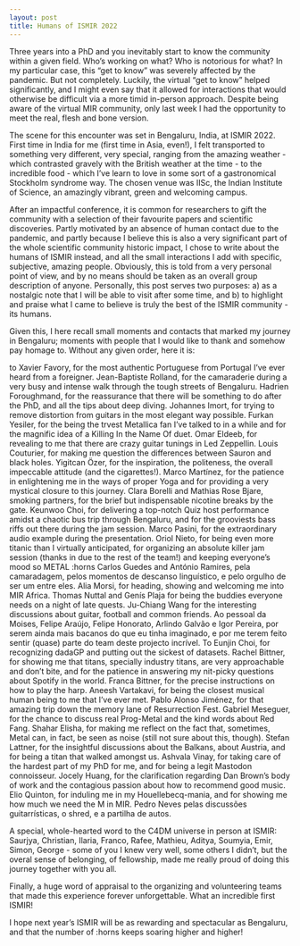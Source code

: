 ```yaml
---
layout: post
title: Humans of ISMIR 2022
---
```


Three years into a PhD and you inevitably start to know the community within a given field. Who’s working on what? Who is notorious for what? In my particular case, this “get to know” was severely affected by the pandemic. But not completely. Luckily, the virtual “get to know” helped significantly, and I might even say that it allowed for interactions that would otherwise be difficult via a more timid in-person approach. Despite being aware of the virtual MIR community, only last week I had the opportunity to meet the real, flesh and bone version.

The scene for this encounter was set in Bengaluru, India, at ISMIR 2022. First time in India for me (first time in Asia, even!), I felt transported to something very different, very special, ranging from the amazing weather - which contrasted gravely with the British weather at the time - to the incredible food - which I’ve learn to love in some sort of a gastronomical Stockholm syndrome way. The chosen venue was IISc, the Indian Institute of Science, an amazingly vibrant, green and welcoming campus.

After an impactful conference, it is common for researchers to gift the community with a selection of their favourite papers and scientific discoveries. Partly motivated by an absence of human contact due to the pandemic, and partly because I believe this is also a very significant part of the whole scientific community historic impact, I chose to write about the humans of ISMIR instead, and all the small interactions I add with specific, subjective, amazing people. Obviously, this is told from a very personal point of view, and by no means should be taken as an overall group description of anyone. Personally, this post serves two purposes: a) as a nostalgic note that I will be able to visit after some time, and b) to highlight and praise what I came to believe is truly the best of the ISMIR community - its humans.

Given this, I here recall small moments and contacts that marked my journey in Bengaluru; moments with people that I would like to thank and somehow pay homage to. Without any given order, here it is:

to Xavier Favory, for the most authentic Portuguese from Portugal I’ve ever heard from a foreigner. Jean-Baptiste Rolland, for the camaraderie during a very busy and intense walk through the tough streets of Bengaluru. Hadrien Foroughmand, for the reassurance that there will be something to do after the PhD, and all the tips about deep diving. Johannes Imort, for trying to remove distortion from guitars in the most elegant way possible. Furkan Yesiler, for the being the trvest Metallica fan I’ve talked to in a while and for the magnific idea of a Killing In the Name Of duet. Omar Eldeeb, for revealing to me that there are crazy guitar tunings in Led Zeppellin. Louis Couturier, for making me question the differences between Sauron and black holes. Yigitcan Özer, for the inspiration, the politeness, the overall impeccable attitude (and the cigarettes!). Marco Martínez, for the patience in enlightening me in the ways of proper Yoga and for providing a very mystical closure to this journey. Clara Borelli and Mathias Rose Bjare, smoking partners, for the brief but indispensable nicotine breaks by the gate. Keunwoo Choi, for delivering a top-notch Quiz host performance amidst a chaotic bus trip through Bengaluru, and for the grooviests bass riffs out there during the jam session. Marco Pasini, for the extraordinary audio example during the presentation. Oriol Nieto, for being even more titanic than I virtually anticipated, for organizing an absolute killer jam session (thanks in due to the rest of the team!) and keeping everyone’s mood so METAL :horns Carlos Guedes and António Ramires, pela camaradagem, pelos momentos de descanso linguístico, e pelo orgulho de ser um entre eles. Alia Morsi, for heading, showing and welcoming me into MIR Africa. Thomas Nuttal and Genís Plaja for being the buddies everyone needs on a night of late quests. Ju-Chiang Wang for the interesting discussions about guitar, football and common friends. Ao pessoal da Moises, Felipe Araújo, Felipe Honorato, Arlindo Galvão e Igor Pereira, por serem ainda mais bacanos do que eu tinha imaginado, e por me terem feito sentir (quase) parte do team deste projecto incrível. To Eunjin Choi, for recognizing dadaGP and putting out the sickest of datasets. Rachel Bittner, for showing me that titans, specially industry titans, are very approachable and don’t bite, and for the patience in answering my nit-picky questions about Spotify in the world. Franca Bittner, for the precise instructions on how to play the harp. Aneesh Vartakavi, for being the closest musical human being to me that I’ve ever met. Pablo Alonso Jiménez, for that amazing trip down the memory lane of Resurrection Fest. Gabriel Meseguer, for the chance to discuss real Prog-Metal and the kind words about Red Fang. Shahar Elisha, for making me reflect on the fact that, sometimes, Metal can, in fact, be seen as noise (still not sure about this, though). Stefan Lattner, for the insightful discussions about the Balkans, about Austria, and for being a titan that walked amongst us. Ashvala Vinay, for taking care of the hardest part of my PhD for me, and for being a legit Mastodon connoisseur. Jocely Huang, for the clarification regarding Dan Brown’s body of work and the contagious passion about how to recommend good music. Elio Quinton, for induling me in my Houellebecq-mania, and for showing me how much we need the M in MIR. Pedro Neves pelas discussões guitarrísticas, o shred, e a partilha de autos.

A special, whole-hearted word to the C4DM universe in person at ISMIR: Saurjya, Christian, Ilaria, Franco, Rafee, Mathieu, Aditya, Soumyia, Emir, Simon, George - some of you I knew very well, some others I didn’t, but the overal sense of belonging, of fellowship, made me really proud of doing this journey together with you all.

Finally, a huge word of appraisal to the organizing and volunteering teams that made this experience forever unforgettable. What an incredible first ISMIR!

I hope next year’s ISMIR will be as rewarding and spectacular as Bengaluru, and that the number of :horns keeps soaring higher and higher!
